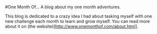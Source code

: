 #One Month Of...
A blog about my one month adventures.

This blog is dedicated to a crazy idea I had about tasking myself with one new challenge each month to learn and grow myself. You can read more about it on (the website)[http://www.onemonthof.com/about.html].

